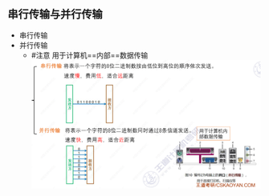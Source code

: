 ## 串行传输与并行传输
- 串行传输
- 并行传输
	- #注意 用于计算机==内部==数据传输
![](attachments/Pasted%20image%2020220929161257.png)
